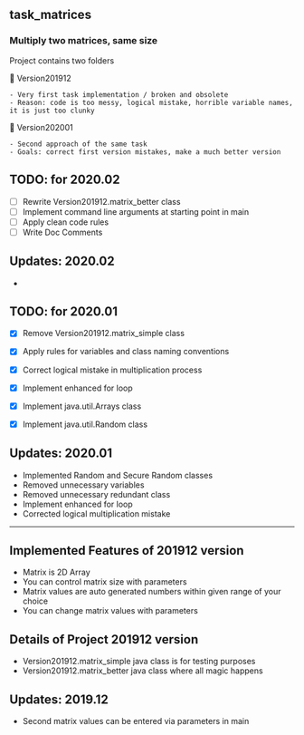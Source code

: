 ## task_matrices

### Multiply two matrices, same size

Project contains two folders

:file_folder: Version201912

    - Very first task implementation / broken and obsolete 
    - Reason: code is too messy, logical mistake, horrible variable names, it is just too clunky
    
:file_folder: Version202001

    - Second approach of the same task
    - Goals: correct first version mistakes, make a much better version

TODO: for 2020.02
-
- [ ] Rewrite Version201912.matrix_better class
- [ ] Implement command line arguments at starting point in main
- [ ] Apply clean code rules
- [ ] Write Doc Comments

 Updates: 2020.02
-
-

TODO: for 2020.01
-
- [x] Remove Version201912.matrix_simple class

- [x] Apply rules for variables and class naming conventions
- [x] Correct logical mistake in multiplication process
- [x] Implement enhanced for loop

- [x] Implement java.util.Arrays class
- [x] Implement java.util.Random class


 Updates: 2020.01
-
- Implemented Random and Secure Random classes
- Removed unnecessary variables
- Removed unnecessary redundant class
- Implement enhanced for loop
- Corrected logical multiplication mistake


---
**Implemented Features of 201912 version**
-
- Matrix is 2D Array
- You can control matrix size with parameters
- Matrix values are auto generated numbers within given range of your choice
- You can change matrix values with parameters

**Details of Project 201912 version**
-
- Version201912.matrix_simple java class is for testing purposes
- Version201912.matrix_better java class where all magic happens

 Updates: 2019.12
-
- Second matrix values can be entered via parameters in main





